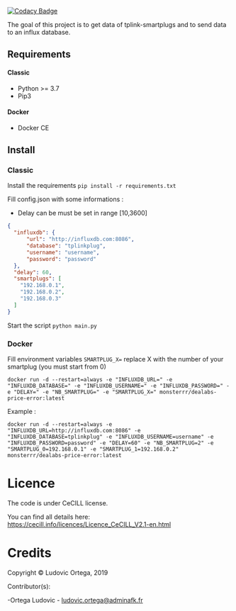 [![Codacy Badge](https://api.codacy.com/project/badge/Grade/975f9c9d85ce4fb1b4c7f56a0735566e)](https://www.codacy.com/manual/M0NsTeRRR/tplink-smartplug-influxdb?utm_source=github.com&amp;utm_medium=referral&amp;utm_content=M0NsTeRRR/tplink-smartplug-influxdb&amp;utm_campaign=Badge_Grade)

The goal of this project is to get data of tplink-smartplugs and to send data to an influx database. 

## Requirements
#### Classic
- Python >= 3.7
- Pip3

#### Docker
- Docker CE

## Install
### Classic
Install the requirements `pip install -r requirements.txt`

Fill config.json with some informations :

- Delay can be must be set in range [10,3600]
```json
{
  "influxdb": {
      "url": "http://influxdb.com:8086",
      "database": "tplinkplug",
      "username": "username",
      "password": "password"
  },
  "delay": 60,
  "smartplugs": [
    "192.168.0.1",
    "192.168.0.2",
    "192.168.0.3"
  ]
}
```
Start the script `python main.py`

### Docker
Fill environment variables
`SMARTPLUG_X=` replace X with the number of your smartplug (you must start from 0)

`docker run -d --restart=always -e "INFLUXDB_URL=" -e "INFLUXDB_DATABASE=" -e "INFLUXDB_USERNAME=" -e "INFLUXDB_PASSWORD=" -e "DELAY=" -e "NB_SMARTPLUG=" -e "SMARTPLUG_X=" monsterrr/dealabs-price-error:latest`

Example :

`docker run -d --restart=always -e "INFLUXDB_URL=http://influxdb.com:8086" -e "INFLUXDB_DATABASE=tplinkplug" -e "INFLUXDB_USERNAME=username" -e "INFLUXDB_PASSWORD=password" -e "DELAY=60" -e "NB_SMARTPLUG=2" -e "SMARTPLUG_0=192.168.0.1" -e "SMARTPLUG_1=192.168.0.2" monsterrr/dealabs-price-error:latest`
# Licence

The code is under CeCILL license.

You can find all details here: https://cecill.info/licences/Licence_CeCILL_V2.1-en.html

# Credits

Copyright © Ludovic Ortega, 2019

Contributor(s):

-Ortega Ludovic - ludovic.ortega@adminafk.fr
